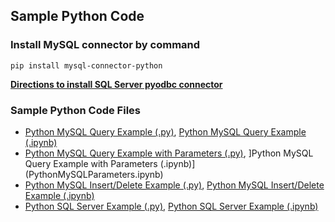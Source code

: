 ## Sample Python Code

### Install MySQL connector by command

<code>pip install mysql-connector-python</code>

**[Directions to install SQL Server pyodbc connector](https://docs.microsoft.com/en-us/sql/connect/python/python-driver-for-sql-server)**

### Sample Python Code Files
- [Python MySQL Query Example (.py)](PythonQueryExample.py), [Python MySQL Query Example (.ipynb)](PythonQueryExample.ipynb)
- [Python MySQL Query Example with Parameters (.py)](PythonMySQLParameters.py), ]Python MySQL Query Example with Parameters (.ipynb)](PythonMySQLParameters.ipynb)
- [Python MySQL Insert/Delete Example (.py)](PythonMySQLInsertDelete.py), [Python MySQL Insert/Delete Example (.ipynb)](PythonMySQLInsertDelete.ipynb)
- [Python SQL Server Example (.py)](PythonSQLServer.py), [Python SQL Server Example (.ipynb)](PythonSQLServer.ipynb)

